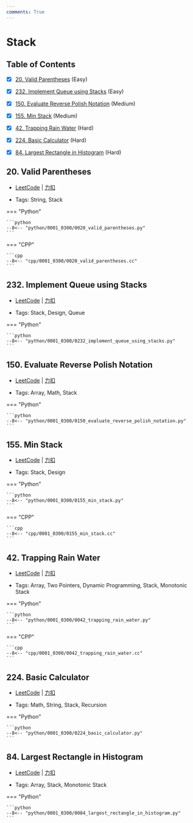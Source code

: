```yaml
---
comments: True
---
```


# Stack

## Table of Contents

- [x] [20. Valid Parentheses](#20-valid-parentheses) (Easy)
- [x] [232. Implement Queue using Stacks](#232-implement-queue-using-stacks) (Easy)
- [x] [150. Evaluate Reverse Polish Notation](#150-evaluate-reverse-polish-notation) (Medium)
- [x] [155. Min Stack](#155-min-stack) (Medium)
- [x] [42. Trapping Rain Water](#42-trapping-rain-water) (Hard)
- [x] [224. Basic Calculator](#224-basic-calculator) (Hard)
- [x] [84. Largest Rectangle in Histogram](#84-largest-rectangle-in-histogram) (Hard)


## 20. Valid Parentheses

-    [LeetCode](https://leetcode.com/problems/valid-parentheses/) | [力扣](https://leetcode.cn/problems/valid-parentheses/)

-   Tags: String, Stack

=== "Python"

    ```python
    --8<-- "python/0001_0300/0020_valid_parentheses.py"
    ```

=== "CPP"

    ```cpp
    --8<-- "cpp/0001_0300/0020_valid_parentheses.cc"
    ```



## 232. Implement Queue using Stacks

-    [LeetCode](https://leetcode.com/problems/implement-queue-using-stacks/) | [力扣](https://leetcode.cn/problems/implement-queue-using-stacks/)

-   Tags: Stack, Design, Queue

=== "Python"

    ```python
    --8<-- "python/0001_0300/0232_implement_queue_using_stacks.py"
    ```



## 150. Evaluate Reverse Polish Notation

-    [LeetCode](https://leetcode.com/problems/evaluate-reverse-polish-notation/) | [力扣](https://leetcode.cn/problems/evaluate-reverse-polish-notation/)

-   Tags: Array, Math, Stack

=== "Python"

    ```python
    --8<-- "python/0001_0300/0150_evaluate_reverse_polish_notation.py"
    ```



## 155. Min Stack

-    [LeetCode](https://leetcode.com/problems/min-stack/) | [力扣](https://leetcode.cn/problems/min-stack/)

-   Tags: Stack, Design

=== "Python"

    ```python
    --8<-- "python/0001_0300/0155_min_stack.py"
    ```

=== "CPP"

    ```cpp
    --8<-- "cpp/0001_0300/0155_min_stack.cc"
    ```



## 42. Trapping Rain Water

-    [LeetCode](https://leetcode.com/problems/trapping-rain-water/) | [力扣](https://leetcode.cn/problems/trapping-rain-water/)

-   Tags: Array, Two Pointers, Dynamic Programming, Stack, Monotonic Stack

=== "Python"

    ```python
    --8<-- "python/0001_0300/0042_trapping_rain_water.py"
    ```

=== "CPP"

    ```cpp
    --8<-- "cpp/0001_0300/0042_trapping_rain_water.cc"
    ```



## 224. Basic Calculator

-    [LeetCode](https://leetcode.com/problems/basic-calculator/) | [力扣](https://leetcode.cn/problems/basic-calculator/)

-   Tags: Math, String, Stack, Recursion

=== "Python"

    ```python
    --8<-- "python/0001_0300/0224_basic_calculator.py"
    ```



## 84. Largest Rectangle in Histogram

-    [LeetCode](https://leetcode.com/problems/largest-rectangle-in-histogram/) | [力扣](https://leetcode.cn/problems/largest-rectangle-in-histogram/)

-   Tags: Array, Stack, Monotonic Stack

=== "Python"

    ```python
    --8<-- "python/0001_0300/0084_largest_rectangle_in_histogram.py"
    ```
